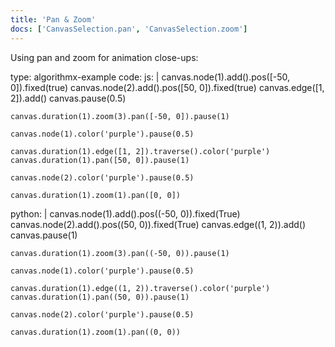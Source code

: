 ```yaml
---
title: 'Pan & Zoom'
docs: ['CanvasSelection.pan', 'CanvasSelection.zoom']
---
```



Using pan and zoom for animation close-ups:

<data type='yaml'>
type: algorithmx-example
code:
  js: |
    canvas.node(1).add().pos([-50, 0]).fixed(true)
    canvas.node(2).add().pos([50, 0]).fixed(true)
    canvas.edge([1, 2]).add()
    canvas.pause(0.5)
    
    canvas.duration(1).zoom(3).pan([-50, 0]).pause(1)
    
    canvas.node(1).color('purple').pause(0.5)
    
    canvas.duration(1).edge([1, 2]).traverse().color('purple')
    canvas.duration(1).pan([50, 0]).pause(1)
    
    canvas.node(2).color('purple').pause(0.5)
    
    canvas.duration(1).zoom(1).pan([0, 0])
  python: |
    canvas.node(1).add().pos((-50, 0)).fixed(True)
    canvas.node(2).add().pos((50, 0)).fixed(True)
    canvas.edge((1, 2)).add()
    canvas.pause(1)
    
    canvas.duration(1).zoom(3).pan((-50, 0)).pause(1)
    
    canvas.node(1).color('purple').pause(0.5)
    
    canvas.duration(1).edge((1, 2)).traverse().color('purple')
    canvas.duration(1).pan((50, 0)).pause(1)
    
    canvas.node(2).color('purple').pause(0.5)
    
    canvas.duration(1).zoom(1).pan((0, 0))
</data>

